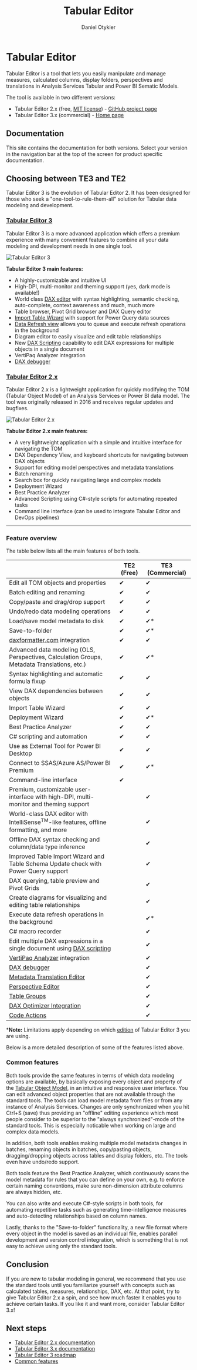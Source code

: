 ﻿---
uid: index
title: Tabular Editor
author: Daniel Otykier
updated: 2021-09-09
---
# Tabular Editor

Tabular Editor is a tool that lets you easily manipulate and manage measures, calculated columns, display folders, perspectives and translations in Analysis Services Tabular and Power BI Sematic Models.

The tool is available in two different versions:

- Tabular Editor 2.x (free, [MIT license](https://github.com/TabularEditor/TabularEditor/blob/master/LICENSE)) - [GitHub project page](https://github.com/TabularEditor/TabularEditor)
- Tabular Editor 3.x (commercial) - [Home page](https://tabulareditor.com)

## Documentation
This site contains the documentation for both versions. Select your version in the navigation bar at the top of the screen for product specific documentation.

## Choosing between TE3 and TE2

Tabular Editor 3 is the evolution of Tabular Editor 2. It has been designed for those who seek a "one-tool-to-rule-them-all" solution for Tabular data modeling and development.

### [Tabular Editor 3](#tab/TE3) 
Tabular Editor 3 is a more advanced application which offers a premium experience with many convenient features to combine all your data modeling and development needs in one single tool.

![Tabular Editor 3](~/content/assets/images/te3.png)

**Tabular Editor 3 main features:**

- A highly-customizable and intuitive UI
- High-DPI, multi-monitor and theming support (yes, dark mode is available!)
- World class [DAX editor](xref:dax-editor) with syntax highlighting, semantic checking, auto-complete, context awareness and much, much more
- Table browser, Pivot Grid browser and DAX Query editor
- [Import Table Wizard](xref:importing-tables) with support for Power Query data sources
- [Data Refresh view](xref:data-refresh-view) allows you to queue and execute refresh operations in the background
- Diagram editor to easily visualize and edit table relationships
- New [DAX Scripting](xref:dax-scripts) capability to edit DAX expressions for multiple objects in a single document
- VertiPaq Analyzer integration
- [DAX debugger](xref:dax-debugger)

### [Tabular Editor 2.x](#tab/TE2) 

Tabular Editor 2.x is a lightweight application for quickly modifying the TOM (Tabular Object Model) of an Analysis Services or Power BI data model. The tool was originally released in 2016 and receives regular updates and bugfixes.

![Tabular Editor 2.x](~/content/assets/images/te2.png)

**Tabular Editor 2.x main features:**

- A very lightweight application with a simple and intuitive interface for navigating the TOM
- DAX Dependency View, and keyboard shortcuts for navigating between DAX objects
- Support for editing model perspectives and metadata translations
- Batch renaming
- Search box for quickly navigating large and complex models
- Deployment Wizard
- Best Practice Analyzer
- Advanced Scripting using C#-style scripts for automating repeated tasks
- Command line interface (can be used to integrate Tabular Editor and DevOps pipelines)
***


### Feature overview

The table below lists all the main features of both tools.

||TE2 (Free)|TE3 (Commercial)|
|---|---|---|
|Edit all TOM objects and properties|<span class="emoji">&#10004;</span>|<span class="emoji">&#10004;</span>|
|Batch editing and renaming|<span class="emoji">&#10004;</span>|<span class="emoji">&#10004;</span>|
|Copy/paste and drag/drop support|<span class="emoji">&#10004;</span>|<span class="emoji">&#10004;</span>|
|Undo/redo data modeling operations|<span class="emoji">&#10004;</span>|<span class="emoji">&#10004;</span>|
|Load/save model metadata to disk|<span class="emoji">&#10004;</span>|<span class="emoji">&#10004;</span>*|
|Save-to-folder|<span class="emoji">&#10004;</span>|<span class="emoji">&#10004;</span>*|
|[daxformatter.com](https://daxformatter.com) integration|<span class="emoji">&#10004;</span>|<span class="emoji">&#10004;</span>|
|Advanced data modeling (OLS, Perspectives, Calculation Groups, Metadata Translations, etc.)|<span class="emoji">&#10004;</span>|<span class="emoji">&#10004;</span>*|
|Syntax highlighting and automatic formula fixup|<span class="emoji">&#10004;</span>|<span class="emoji">&#10004;</span>|
|View DAX dependencies between objects|<span class="emoji">&#10004;</span>|<span class="emoji">&#10004;</span>|
|Import Table Wizard|<span class="emoji">&#10004;</span>|<span class="emoji">&#10004;</span>|
|Deployment Wizard|<span class="emoji">&#10004;</span>|<span class="emoji">&#10004;</span>*|
|Best Practice Analyzer|<span class="emoji">&#10004;</span>|<span class="emoji">&#10004;</span>|
|C# scripting and automation|<span class="emoji">&#10004;</span>|<span class="emoji">&#10004;</span>|
|Use as External Tool for Power BI Desktop|<span class="emoji">&#10004;</span>|<span class="emoji">&#10004;</span>|
|Connect to SSAS/Azure AS/Power BI Premium|<span class="emoji">&#10004;</span>|<span class="emoji">&#10004;</span>*|
|Command-line interface|<span class="emoji">&#10004;</span>||
|Premium, customizable user-interface with high-DPI, multi-monitor and theming support||<span class="emoji">&#10004;</span>|
|World-class DAX editor with IntelliSense<sup>TM</sup>-like features, offline formatting, and more||<span class="emoji">&#10004;</span>|
|Offline DAX syntax checking and column/data type inference||<span class="emoji">&#10004;</span>|
|Improved Table Import Wizard and Table Schema Update check with Power Query support||<span class="emoji">&#10004;</span>|
|DAX querying, table preview and Pivot Grids||<span class="emoji">&#10004;</span>|
|Create diagrams for visualizing and editing table relationships||<span class="emoji">&#10004;</span>|
|Execute data refresh operations in the background||<span class="emoji">&#10004;</span>*|
|C# macro recorder||<span class="emoji">&#10004;</span>|
|Edit multiple DAX expressions in a single document using [DAX scripting](xref:dax-scripts)||<span class="emoji">&#10004;</span>|
|[VertiPaq Analyzer](https://www.sqlbi.com/tools/vertipaq-analyzer/) integration||<span class="emoji">&#10004;</span>|
|[DAX debugger](xref:dax-debugger)||<span class="emoji">&#10004;</span>|
|[Metadata Translation Editor](xref:metadata-translation-editor)||<span class="emoji">&#10004;</span>|
|[Perspective Editor](xref:perspective-editor)||<span class="emoji">&#10004;</span>|
|[Table Groups](xref:table-groups)||<span class="emoji">&#10004;</span>|
|[DAX Optimizer Integration](xref:dax-optimizer-integration)||<span class="emoji">&#10004;</span>|
|[Code Actions](xref:code-actions)||<span class="emoji">&#10004;</span>|

\***Note:** Limitations apply depending on which [edition](xref:editions) of Tabular Editor 3 you are using.

Below is a more detailed description of some of the features listed above.

### Common features

Both tools provide the same features in terms of which data modeling options are available, by basically exposing every object and property of the [Tabular Object Model](https://docs.microsoft.com/en-us/analysis-services/tom/introduction-to-the-tabular-object-model-tom-in-analysis-services-amo?view=asallproducts-allversions), in an intuitive and responsive user interface. You can edit advanced object properties that are not available through the standard tools. The tools can load model metadata from files or from any instance of Analysis Services. Changes are only synchronized when you hit Ctrl+S (save) thus providing an "offline" editing experience which most people consider to be superior to the "always synchronized"-mode of the standard tools. This is especially noticable when working on large and complex data models.

In addition, both tools enables making multiple model metadata changes in batches, renaming objects in batches, copy/pasting objects, dragging/dropping objects across tables and display folders, etc. The tools even have undo/redo support.

Both tools feature the Best Practice Analyzer, which continuously scans the model metadata for rules that you can define on your own, e.g. to enforce certain naming conventions, make sure non-dimension attribute columns are always hidden, etc.

You can also write and execute C#-style scripts in both tools, for automating repetitive tasks such as generating time-intelligence measures and auto-detecting relationships based on column names.

Lastly, thanks to the "Save-to-folder" functionality, a new file format where every object in the model is saved as an individual file, enables parallel development and version control integration, which is something that is not easy to achieve using only the standard tools. 

## Conclusion

If you are new to tabular modeling in general, we recommend that you use the standard tools until you familiarize yourself with concepts such as calculated tables, measures, relationships, DAX, etc. At that point, try to give Tabular Editor 2.x a spin, and see how much faster it enables you to achieve certain tasks. If you like it and want more, consider Tabular Editor 3.x!

## Next steps

- [Tabular Editor 2.x documentation](te2/Getting-Started.md)
- [Tabular Editor 3.x documentation](te3/getting-started.md)
- [Tabular Editor 3 roadmap](xref:roadmap)
- [Common features](common/common-features.md)
